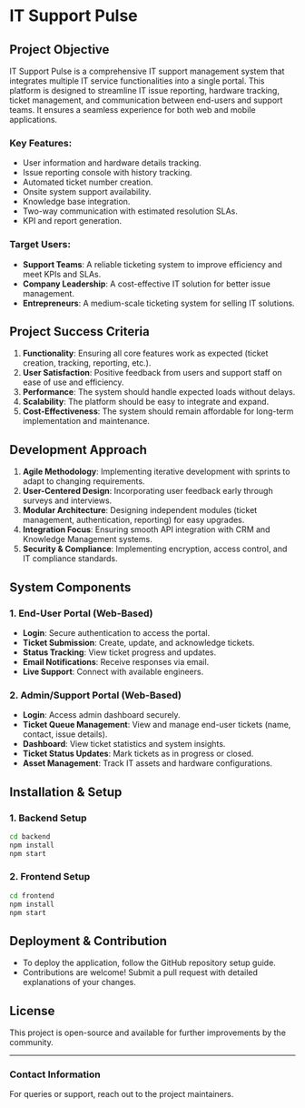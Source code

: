 # IT Support Pulse

## Project Objective
IT Support Pulse is a comprehensive IT support management system that integrates multiple IT service functionalities into a single portal. This platform is designed to streamline IT issue reporting, hardware tracking, ticket management, and communication between end-users and support teams. It ensures a seamless experience for both web and mobile applications.

### Key Features:
- User information and hardware details tracking.
- Issue reporting console with history tracking.
- Automated ticket number creation.
- Onsite system support availability.
- Knowledge base integration.
- Two-way communication with estimated resolution SLAs.
- KPI and report generation.

### Target Users:
- **Support Teams**: A reliable ticketing system to improve efficiency and meet KPIs and SLAs.
- **Company Leadership**: A cost-effective IT solution for better issue management.
- **Entrepreneurs**: A medium-scale ticketing system for selling IT solutions.

## Project Success Criteria
1. **Functionality**: Ensuring all core features work as expected (ticket creation, tracking, reporting, etc.).
2. **User Satisfaction**: Positive feedback from users and support staff on ease of use and efficiency.
3. **Performance**: The system should handle expected loads without delays.
4. **Scalability**: The platform should be easy to integrate and expand.
5. **Cost-Effectiveness**: The system should remain affordable for long-term implementation and maintenance.

## Development Approach
1. **Agile Methodology**: Implementing iterative development with sprints to adapt to changing requirements.
2. **User-Centered Design**: Incorporating user feedback early through surveys and interviews.
3. **Modular Architecture**: Designing independent modules (ticket management, authentication, reporting) for easy upgrades.
4. **Integration Focus**: Ensuring smooth API integration with CRM and Knowledge Management systems.
5. **Security & Compliance**: Implementing encryption, access control, and IT compliance standards.

## System Components

### **1. End-User Portal (Web-Based)**
- **Login**: Secure authentication to access the portal.
- **Ticket Submission**: Create, update, and acknowledge tickets.
- **Status Tracking**: View ticket progress and updates.
- **Email Notifications**: Receive responses via email.
- **Live Support**: Connect with available engineers.

### **2. Admin/Support Portal (Web-Based)**
- **Login**: Access admin dashboard securely.
- **Ticket Queue Management**: View and manage end-user tickets (name, contact, issue details).
- **Dashboard**: View ticket statistics and system insights.
- **Ticket Status Updates**: Mark tickets as in progress or closed.
- **Asset Management**: Track IT assets and hardware configurations.

## Installation & Setup
### **1. Backend Setup**
```bash
cd backend
npm install
npm start
```

### **2. Frontend Setup**
```bash
cd frontend
npm install
npm start
```

## Deployment & Contribution
- To deploy the application, follow the GitHub repository setup guide.
- Contributions are welcome! Submit a pull request with detailed explanations of your changes.

## License
This project is open-source and available for further improvements by the community.

---
### Contact Information
For queries or support, reach out to the project maintainers.